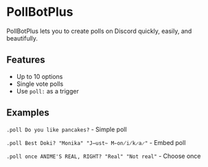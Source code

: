 # PollBotPlus
PollBotPlus lets you to create polls on Discord quickly, easily, and beautifully.

## Features

- Up to 10 options
- Single vote polls
- Use `poll:` as a trigger

## Examples 

`.poll Do you like pancakes?` - Simple poll

`.poll Best Doki? "Monika" "J̶ust̴ M̵on̸i̸k̷a̷"` - Embed poll

`.poll once ANIME'S REAL, RIGHT? "Real" "Not real"` - Choose once
